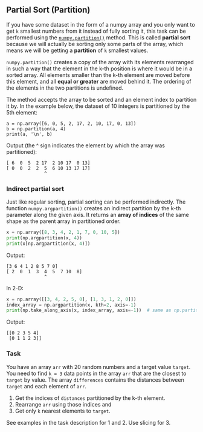 ## Partial Sort (Partition)

If you have some dataset in the form of a numpy array and you only want to get `k` smallest numbers from it instead of fully sorting it,
this task can be performed using the [`numpy.partition()`](https://numpy.org/doc/stable/reference/generated/numpy.partition.html#numpy.partition) method.
This is called **partial sort** because we will actually be sorting only some parts of the array, 
which means we will be getting a **partition** of `k` smallest values.

`numpy.partition()` creates a copy of the array with its elements rearranged in such a way that the element in the
k-th position is where it would be in a sorted array. All elements smaller than the k-th element 
are moved before this element, and all **equal or greater** are moved behind it. The ordering of the elements 
in the two partitions is undefined.

The method accepts the array to be sorted and an element index to partition it by.
In the example below, the dataset of 10 integers is partitioned by the 5th element:

```text
a = np.array([6, 0, 5, 2, 17, 2, 10, 17, 0, 13])
b = np.partition(a, 4)
print(a, '\n', b)
```
Output (the ^ sign indicates the element by which the array was partitioned):
```text
[ 6  0  5  2 17  2 10 17  0 13] 
[ 0  0  2  2  5  6 10 13 17 17]
              ^
```
### Indirect partial sort

Just like regular sorting, partial sorting can be performed indirectly.
The function `numpy.argpartition()` creates an indirect partition by the k-th parameter along the given axis.
It returns an **array of indices** of the same shape as the parent array in partitioned order.

```python
x = np.array([8, 3, 4, 2, 1, 7, 0, 10, 5])
print(np.argpartition(x, 4))
print(x[np.argpartition(x, 4)])
```
Output:
```text
[3 6 4 1 2 8 5 7 0]
[ 2  0  1  3  4  5  7 10  8]
              ^
```
In 2-D:
```python
x = np.array([[3, 4, 2, 5, 0], [1, 3, 1, 2, 0]])
index_array = np.argpartition(x, kth=2, axis=-1)
print(np.take_along_axis(x, index_array, axis=-1))  # same as np.partition(x, kth=1)
```
Output:
```text
[[0 2 3 5 4]
 [0 1 1 2 3]]
```
### Task
You have an array `arr` with 20 random numbers and a target value `target`. You need to find `k = 3` data points
in the array `arr` that are the closest to `target` by value. The array `differences` contains the distances
between `target` and each element of `arr`.
1. Get the indices of `distances` partitioned by the k-th element.
2. Rearrange `arr` using those indices and
3. Get only `k` nearest elements to `target`.

<div class="hint">See examples in the task description for 1 and 2. Use slicing for 3.</div>
